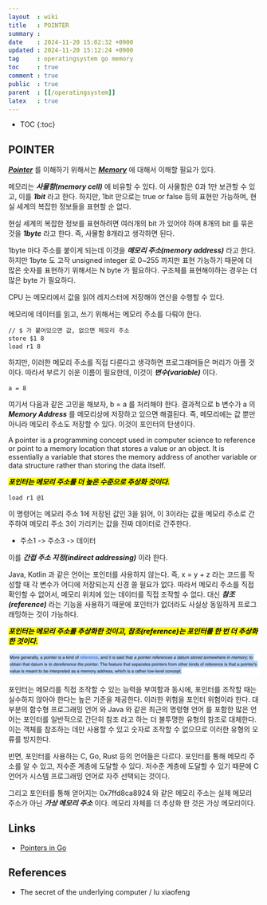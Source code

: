 ```yaml
---
layout  : wiki
title   : POINTER
summary : 
date    : 2024-11-20 15:02:32 +0900
updated : 2024-11-20 15:12:24 +0900
tag     : operatingsystem go memory
toc     : true
comment : true
public  : true
parent  : [[/operatingsystem]]
latex   : true
---
```

* TOC
{:toc}

## POINTER

___[Pointer](https://en.wikipedia.org/wiki/Pointer_(computer_programming))___ 를 이해하기 위해서는 ___[Memory](https://www.britannica.com/technology/computer-memory)___ 에 대해서 이해할 필요가 있다.

메모리는 ___사물함(memory cell)___ 에 비유할 수 있다. 이 사물함은 0과 1만 보관할 수 있고, 이를 ___1bit___ 라고 한다.
하지만, 1bit 만으로는 true or false 등의 표현만 가능하며, 현실 세계의 복잡한 정보들을 표현할 순 없다. 

현실 세계의 복잡한 정보를 표현하려면 여러개의 bit 가 있어야 하며 8개의 bit 를 묶은 것을 ___1byte___ 라고 한다.
즉, 사물함 8개라고 생각하면 된다.

1byte 마다 주소를 붙이게 되는데 이것을 ___메모리 주소(memory address)___ 라고 한다. 하지만 1byte 도 고작 unsigned integer 로 0~255 까지만 표현 가능하기 때문에
더 많은 숫자를 표현하기 위해서는 N byte 가 필요하다. 구조체를 표현해야하는 경우는 더 많은 byte 가 필요하다.

CPU 는 메모리에서 값을 읽어 레지스터에 저장해야 연산을 수행할 수 있다.

메모리에 데이터를 읽고, 쓰기 위해서는 메모리 주소를 다뤄야 한다.

```
// $ 가 붙어있으면 값, 없으면 메모리 주소
store $1 8
load r1 8
```

하지만, 이러한 메모리 주소를 직접 다룬다고 생각하면 프로그래머들은 머리가 아플 것이다. 따라서 부르기 쉬운 이름이 필요한데, 이것이 ___변수(variable)___ 이다.

```
a = 8
```

여기서 다음과 같은 고민을 해보자, b = a 를 처리해야 한다. 결과적으로 b 변수가 a 의 ___Memory Address___ 를 메모리상에 저장하고 있으면 해결된다.
즉, 메모리에는 값 뿐만 아니라 메모리 주소도 저장할 수 있다. 이것이 포인터의 탄생이다.

A pointer is a programming concept used in computer science to reference or point to a memory location that stores a value or an object. It is essentially a variable that stores the memory address of another variable or data structure rather than storing the data itself.

<mark><em><strong>포인터는 메모리 주소를 더 높은 수준으로 추상화 것이다.</strong></em></mark>

```
load r1 @1
```

이 명령어는 메모리 주소 1에 저장된 값인 3을 읽어, 이 3이라는 값을 메모리 주소로 간주하여 메모리 주소 3이 가리키는 값을 진짜 데이터로 간주한다.

- 주소1 -> 주소3 -> 데이터

이를 ___간접 주소 지정(indirect addressing)___ 이라 한다.

Java, Kotlin 과 같은 언어는 포인터를 사용하지 않는다. 즉, x = y + z 라는 코드를 작성할 때 각 변수가 어디에 저장되는지 신경 쓸 필요가 없다.
따라서 메모리 주소를 직접 확인할 수 없어서, 메모리 위치에 있는 데이터를 직접 조작할 수 없다.
대신 ___참조(reference)___ 라는 기능을 사용하기 때문에 포인터가 없더라도 사실상 동일하게 프로그래밍하는 것이 가능하다.

<mark><em><strong>포인터는 메모리 주소를 추상화한 것이고, 참조(reference)는 포인터를 한 번 더 추상화한 것이다.</strong></em></mark>

![](/resource/wiki/os-pointer/pointer-reference.png)

포인터는 메모리를 직접 조작할 수 있는 능력을 부여함과 동시에, 포인터를 조작할 때는 실수하지 않아야 한다는 높은 기준을 제공한다.
이러한 위험을 포인터 위험이라 한다. 대부분의 함수형 프로그래밍 언어 와 Java 와 같은 최근의 명령형 언어 를 포함한 많은 언어는 포인터를 일반적으로 간단히 참조 라고 하는 더 불투명한 유형의 참조로 대체한다. 이는 객체를 참조하는 데만 사용할 수 있고 숫자로 조작할 수 없으므로 이러한 유형의 오류를 방지한다.

반면, 포인터를 사용하는 C, Go, Rust 등의 언어들은 다르다. 포인터를 통해 메모리 주소를 알 수 있고, 저수준 계층에 도달할 수 있다.
저수준 계층에 도달할 수 있기 때문에 C 언어가 시스템 프로그래밍 언어로 자주 선택되는 것이다.

그리고 포인터를 통해 얻어지는 0x7ffd8ca8924 와 같은 메모리 주소는 실제 메모리 주소가 아닌 ___가상 메모리 주소___ 이다.
메모리 자체를 더 추상화 한 것은 가상 메모리이다.

## Links

- [Pointers in Go](https://www.geeksforgeeks.org/pointers-in-golang/)

## References

- The secret of the underlying computer / lu xiaofeng